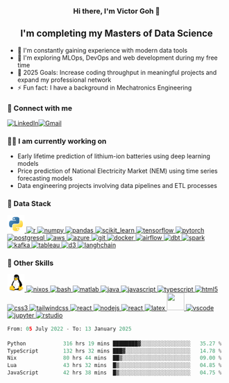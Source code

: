 <h3 align="center">Hi there, I'm Victor Goh 👋</h3>
<h2 align="center">I'm completing my Masters of Data Science</h2>

- 🌱 I'm constantly gaining experience with modern data tools
- 🔭 I'm exploring MLOps, DevOps and web development during my free time
- 🥅 2025 Goals: Increase coding throughput in meaningful projects and expand my professional network
- ⚡ Fun fact: I have a background in Mechatronics Engineering

### 🤝 Connect with me

[![LinkedIn](https://img.shields.io/badge/linkedin-%230077B5.svg?style=for-the-badge&logo=linkedin&logoColor=white)](www.linkedin.com/in/victorgohkb)[![Gmail](https://img.shields.io/badge/Gmail-D14836?style=for-the-badge&logo=gmail&logoColor=white)](victorwkb@gmail.com)

### 🧑‍💻 I am currently working on
- Early lifetime prediction of lithium-ion batteries using deep learning models
- Price prediction of National Electricity Market (NEM) using time series forecasting models
- Data engineering projects involving data pipelines and ETL processes

### 💼 Data Stack

<p align="left">
<a href="https://www.python.org" target="_blank"> <img src="https://raw.githubusercontent.com/devicons/devicon/master/icons/python/python-original.svg" alt="python" width="40" height="40"/> </a>
<a href="https://www.r-project.org/" target="_blank"> <img src="https://cdn.jsdelivr.net/gh/devicons/devicon/icons/r/r-original.svg" alt="r" width="40"height="40"/> </a>
<a href="https://numpy.org/ target="_blank"> <img src="https://cdn.jsdelivr.net/gh/devicons/devicon/icons/numpy/numpy-original.svg" alt="numpy" width="40" height="40"/> </a>
<a href="https://pandas.pydata.org/" target="_blank"> <img src="https://cdn.jsdelivr.net/gh/devicons/devicon/icons/pandas/pandas-original.svg" alt="pandas" width="40" height="40"/> </a>
<a href="https://scikit-learn.org/" target="_blank"> <img src="https://upload.wikimedia.org/wikipedia/commons/0/05/Scikit_learn_logo_small.svg" alt="scikit_learn" width="40" height="40"/> </a> 
<a href="https://www.tensorflow.org" target="_blank"> <img src="https://cdn.jsdelivr.net/gh/devicons/devicon/icons/tensorflow/tensorflow-original.svg" alt="tensorflow" width="40" height="40"/> </a> 
<a href="https://pytorch.org/" target="_blank"> <img src="https://cdn.jsdelivr.net/gh/devicons/devicon/icons/pytorch/pytorch-original.svg" alt="pytorch" width="40" height="40"/> </a>
<a href="https://www.postgresql.org/" target="_blank"> <img src="https://cdn.jsdelivr.net/gh/devicons/devicon/icons/postgresql/postgresql-original.svg" alt="postgresql" width="40" height="40"/> </a>
<a href="https://aws.amazon.com/" target="_blank"> <img src="https://img.icons8.com/color/512/amazon-web-services.png" alt="aws" width="40" height="40"/> </a>
<a href="https://azure.microsoft.com/en-au/" target="_blank"> <img src="https://cdn.jsdelivr.net/gh/devicons/devicon/icons/azure/azure-original.svg" alt="azure" width="40" height="40"/> </a>
<a href="https://git-scm.com/" target="_blank"> <img src="https://www.vectorlogo.zone/logos/git-scm/git-scm-icon.svg" alt="git" width="40" height="40"/> </a> 
<a href="https://www.docker.com/" target="_blank"> <img src="https://www.svgrepo.com/show/349342/docker.svg" alt="docker" width="40" height="40"/> </a>
<a href="https://airflow.apache.org/" target="_blank"> <img src="https://www.svgrepo.com/show/353380/airflow.svg" alt="airflow" width="40" height="40"/> </a>
<a href="https://www.getdbt.com/" target="_blank"> <img src="https://seeklogo.com/images/D/dbt-logo-500AB0BAA7-seeklogo.com.png" alt="dbt" width="40" height="40"/> </a>
<a href="https://spark.apache.org/" target="_blank"> <img src="https://ignos.blog/wp-content/uploads/2022/06/apachesparklogo-e1655475818894.png" alt="spark" width="40" height="40"/> </a>
<a href="https://kafka.apache.org/" target="_blank"> <img src="https://cdn.jsdelivr.net/gh/devicons/devicon@latest/icons/apachekafka/apachekafka-original-wordmark.svg" alt="kafka" width="40" height="40"/> </a>
<a href="https://www.tableau.com/" target="_blank"> <img src="https://img.icons8.com/color/48/tableau-software.png" alt="tableau" width="40" height="40"> </a>
<a href="https://www.rstudio.com/products/shiny/" target="_blank"> </a>
<a href="https://d3js.org/" target="_blank"> <img src="https://cdn.jsdelivr.net/gh/devicons/devicon/icons/d3js/d3js-original.svg" alt="d3" width="40" height="40"/> </a>
<a href="https://www.langchain.com/ target="_blank"> <img src="https://images.seeklogo.com/logo-png/52/1/langchain-logo-png_seeklogo-528369.png" alt="langhchain" width="80" height="40"/> </a>
</p>

### 🧰 Other Skills
<p>
<a href="https://www.linux.org/" target="_blank"> <img src="https://raw.githubusercontent.com/devicons/devicon/master/icons/linux/linux-original.svg" alt="linux" width="40" height="40"/> </a>  
<a href="https://nixos.org/" target="_blank"> <img src="https://cdn.jsdelivr.net/gh/devicons/devicon/icons/nixos/nixos-original.svg" alt="nixos" width="40" height="40"/> </a>
<a href="https://www.gnu.org/software/bash/" target="_blank"> <img src="https://cdn.jsdelivr.net/gh/devicons/devicon/icons/bash/bash-plain.svg" alt="bash" width="40" height="40"/> </a>
<a href="https://www.mathworks.com/products/matlab.html" target="_blank"> <img src="https://cdn.jsdelivr.net/gh/devicons/devicon/icons/matlab/matlab-original.svg" alt="matlab" width="40" height="40"/> </a> 
<a href="https://www.java.com/en/" target="_blank"> <img src="https://cdn.jsdelivr.net/gh/devicons/devicon/icons/java/java-original.svg" alt="java" width="40" height="40"/> </a>
<a href="https://www.javascript.com/" target="_blank"> <img src="https://cdn.jsdelivr.net/gh/devicons/devicon/icons/javascript/javascript-original.svg" alt="javascript" width="40" height="40"/> </a>
<a href="https://www.typescriptlang.org/" target="_blank"> <img src="https://cdn.jsdelivr.net/gh/devicons/devicon/icons/typescript/typescript-original.svg" alt="typescript" width="40" height="40"/> </a>
<a href="" target="_blank"> <img src="https://cdn.jsdelivr.net/gh/devicons/devicon/icons/html5/html5-original.svg" alt="html5" width="40" height="40"/> </a>
<a href="" target="_blank"> <img src="https://cdn.jsdelivr.net/gh/devicons/devicon/icons/css3/css3-original.svg" alt="css3" width="40" height="40"/> </a>
<a href="https://tailwindcss.com/" target="_blank"> <img src="https://cdn.jsdelivr.net/gh/devicons/devicon@latest/icons/tailwindcss/tailwindcss-original.svg" alt="tailwindcss" width="40" height="40"/> </a>
<a href="https://react.dev/" target="_blank"> <img src="https://cdn.jsdelivr.net/gh/devicons/devicon/icons/react/react-original.svg" alt="react" width="40" height="40"/> </a>
<a href="https://nodejs.org/en" target="_blank"> <img src="https://cdn.jsdelivr.net/gh/devicons/devicon/icons/nodejs/nodejs-original.svg" alt="nodejs" width="40" height="40"/> </a>
<a href="https://nextjs.org/" target="_blank"> <img src="https://cdn.jsdelivr.net/gh/devicons/devicon/icons/nextjs/nextjs-original.svg" alt="react" width="40" height="40"/> </a>
<a href="" target="_blank"> <img src="https://cdn.jsdelivr.net/gh/devicons/devicon/icons/latex/latex-original.svg" alt="latex" width="40" height="40"/> </a>
<a href="https://neovim.io/" target="_blank"> <img src="https://icons.iconarchive.com/icons/papirus-team/papirus-apps/128/nvim-icon.png" width="40" height="40"> </a>
<a href="https://code.visualstudio.com/" target="_blank"> <img src="https://cdn.jsdelivr.net/gh/devicons/devicon/icons/vscode/vscode-original.svg" alt="vscode" width="40" height="40"/> </a>
<a href="https://jupyter.org/" target="_blank"> <img src="https://cdn.jsdelivr.net/gh/devicons/devicon/icons/jupyter/jupyter-original-wordmark.svg" alt="jupyter" width="40" height="40"/> </a>
<a href="https://posit.co/download/rstudio-desktop/" target="_blank"> <img src="https://cdn.jsdelivr.net/gh/devicons/devicon/icons/rstudio/rstudio-original.svg" alt="rstudio" width="40" height="40" /> </a>
</p>

<!--START_SECTION:waka-->

```python
From: 05 July 2022 - To: 13 January 2025

Python            316 hrs 19 mins ████████▓░░░░░░░░░░░░░░░░   35.27 %
TypeScript        132 hrs 32 mins ███▓░░░░░░░░░░░░░░░░░░░░░   14.78 %
Nix               80 hrs 44 mins  ██▒░░░░░░░░░░░░░░░░░░░░░░   09.00 %
Lua               43 hrs 32 mins  █▒░░░░░░░░░░░░░░░░░░░░░░░   04.85 %
JavaScript        42 hrs 38 mins  █▒░░░░░░░░░░░░░░░░░░░░░░░   04.75 %
```

<!--END_SECTION:waka-->
